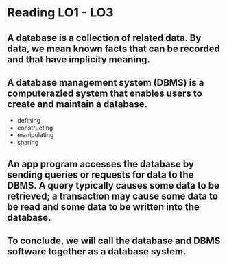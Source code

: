 # Reading LO1 - LO3
## A database is a collection of related data. By data, we mean known facts that can be recorded and that have implicity meaning.
## A database management system (DBMS) is a computerazied system that enables users to create and maintain a database.
* defining
* constructing
* manipulating
* sharing

## An app program accesses the database by sending queries or requests for data to the DBMS. A query typically causes some data to be retrieved; a transaction may cause some data to be read and some data to be written into the database.
## To conclude, we will call the database and DBMS software together as a database system.
